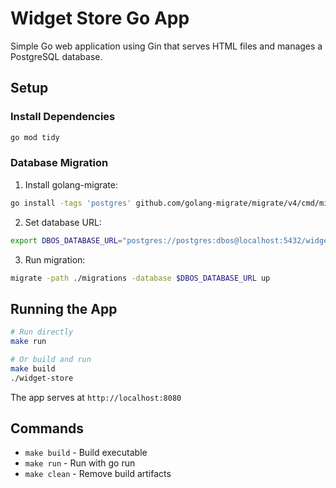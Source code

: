 # Widget Store Go App

Simple Go web application using Gin that serves HTML files and manages a PostgreSQL database.

## Setup

### Install Dependencies
```bash
go mod tidy
```

### Database Migration

1. Install golang-migrate:
```bash
go install -tags 'postgres' github.com/golang-migrate/migrate/v4/cmd/migrate@latest
```

2. Set database URL:
```bash
export DBOS_DATABASE_URL="postgres://postgres:dbos@localhost:5432/widget_store_go"
```

3. Run migration:
```bash
migrate -path ./migrations -database $DBOS_DATABASE_URL up
```

## Running the App

```bash
# Run directly
make run

# Or build and run
make build
./widget-store
```

The app serves at `http://localhost:8080`

## Commands

- `make build` - Build executable
- `make run` - Run with go run  
- `make clean` - Remove build artifacts